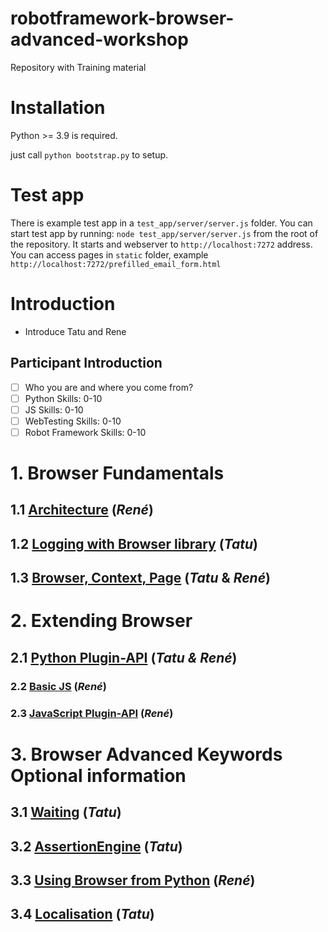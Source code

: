 # robotframework-browser-advanced-workshop
Repository with Training material


# Installation

Python >= 3.9 is required.

just call `python bootstrap.py` to setup.

# Test app
There is example test app in a `test_app/server/server.js` folder.
You can start test app by running: `node test_app/server/server.js`
from the root of the repository. It starts and webserver to
`http://localhost:7272` address. You can access pages in `static`
folder, example `http://localhost:7272/prefilled_email_form.html`


# Introduction

- Introduce Tatu and Rene

## Participant Introduction

- [ ] Who you are and where you come from?
- [ ] Python Skills: 0-10
- [ ] JS Skills: 0-10
- [ ] WebTesting Skills: 0-10
- [ ] Robot Framework Skills: 0-10

# 1. Browser Fundamentals

## 1.1 [Architecture](1.1.Architecture/README.md)                           (*René*)
## 1.2 [Logging with Browser library](1.2.Logging/README.md)                (*Tatu*)
## 1.3 [Browser, Context, Page](1.3.Browsers_Context_Page_Scope/README.md)  (*Tatu* & *René*)

# 2. Extending Browser
## 2.1 [Python Plugin-API](2.1.Python_Plugin-API/README.md)                 (*Tatu & René*)
### 2.2 [Basic JS](2.2.BasicJS/README.MD)                                   (*René*)
### 2.3 [JavaScript Plugin-API](2.3.JavaScript_Plugin-API/README.MD)        (*René*)

# 3. Browser Advanced Keywords **Optional information**
## 3.1 [Waiting](3.1.Waiting/README.md)                                     (*Tatu*)
## 3.2 [AssertionEngine](3.2.AssertionEngine/README.md)                     (*Tatu*)
## 3.3 [Using Browser from Python](3.3.Using_Browser_from_Python/README.md) (*René*)
## 3.4 [Localisation](3.4.Localisation/README.md)                           (*Tatu*)

